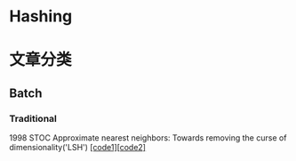 # Hashing  
# 文章分类  
## Batch  
### Traditional  
1998 STOC Approximate nearest neighbors: Towards removing the curse of dimensionality('LSH') [[code1]](https://github.com/RUSH-LAB/LSH_Memory "悬停显示")[[code2]](https://github.com/TreezzZ/LSH_PyTorch "悬停显示")
